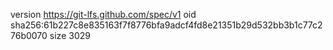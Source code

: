 version https://git-lfs.github.com/spec/v1
oid sha256:61b227c8e835163f7f8776bfa9adcf4fd8e21351b29d532bb3b1c77c276b0070
size 3029
